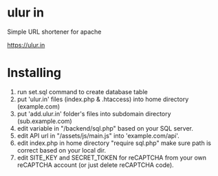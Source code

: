 # ulur in
Simple URL shortener for apache

https://ulur.in

# Installing
1. run set.sql command to create database table
2. put 'ulur.in' files (index.php & .htaccess) into home directory (example.com)
3. put 'add.ulur.in' folder's files into subdomain directory (sub.example.com)
4. edit variable in "/backend/sql.php" based on your SQL server.
5. edit API url in "/assets/js/main.js" into 'example.com/api'.
6. edit index.php in home directory "require sql.php" make sure path is correct based on your local dir.
7. edit SITE_KEY and SECRET_TOKEN for reCAPTCHA from your own reCAPTCHA account (or just delete reCAPTCHA code).
